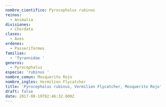 ```yaml
---
nombre_cientifico: Pyrocephalus rubinus
reinos:
  - Animalia
divisiones:
  - Chordata
clases:
  - Aves
ordenes:
  - Passeriformes
familias:
  - 'Tyrannidae '
generos:
  - Pyrocephalus
especie: 'rubinus '
nombre_comun: Mosquerito Rojo
nombre_ingles: Vermilion Flycatcher
title: 'Pyrocephalus rubinus, Vermilion Flycatcher, Mosquerito Rojo'
draft: false
date: 2017-08-19T02:46:32.000Z
---
```


